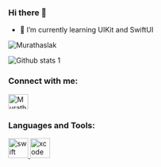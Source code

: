 ### Hi there 👋

- 🔭 I’m currently learning UIKit and SwiftUI

<p align="left"> <img src="https://komarev.com/ghpvc/?username=Murathaslak&label=Profile%20views&color=0e75b6&style=flat" alt="Murathaslak" /> </p>


![Github stats 1](https://github-readme-stats.vercel.app/api?username=Murathaslak&show_icons=true&theme=gradient) 

<h3 align="left">Connect with me:</h3>
<p align="left">
<a href="https://www.linkedin.com/in/osmanmurathaslak/" target="blank"><img align="center" src="https://raw.githubusercontent.com/rahuldkjain/github-profile-readme-generator/master/src/images/icons/Social/linked-in-alt.svg" alt="Murathaslak" height="30" width="40" /></a>
</p>

<h3 align="left">Languages and Tools:</h3>
<p align="left"> <a href="https://developer.android.com" target="_blank" rel="noreferrer">
  
<a href="https://developer.apple.com/swift/" target="_blank" rel="noreferrer"> <img src="https://www.vectorlogo.zone/logos/swift/swift-icon.svg" alt="swift" width="40" height="40"/> </a> 
<a href="https://developer.apple.com/swift/" target="_blank" rel="noreferrer"> <img src="https://www.vectorlogo.zone/logos/apple_xcode/apple_xcode-ar21.svg" alt="xcode" width="40" height="40"/> </a> 
  
